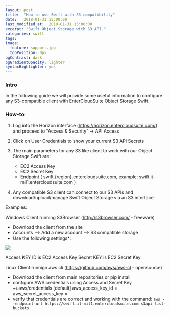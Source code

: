 ```yaml
---
layout: post
title:  "How to use Swift with S3 compatibility"
date:   2018-01-31 15:00:00
last_modified_at:  2018-01-31 15:00:00
excerpt: "Swift Object Storage with S3 API."
categories: swift
tags:
image:
  feature: support.jpg
  topPosition: 0px
bgContrast: dark
bgGradientOpacity: lighter
syntaxHighlighter: yes
---
```


### Intro
In the following guide we will provide some useful information to configure any S3-compatible client with EnterCloudSuite Object Storage Swift.


### How-to

1) Log into the Horizon interface (https://horizon.entercloudsuite.com/) and proceed to "Access & Security" -> API Access
2) Click on User Credentials to show your current S3 API Secrets
3) The main parameters for any S3 like client to work with our Object Storage Swift are:
   - EC2 Access Key  
   - EC2 Secret Key
   - Endpoint ( swift.{region}.entercloudsuite.com, example: swift.it-mil1.entercloudsuite.com )

4) Any compatible S3 client can connect to our S3 APIs and download/upload/manage Swift Object Storage via an S3 interface


Examples:

Windows Client running S3Browser (http://s3browser.com/ - freeware)

- Download the client from the site
- Accounts --> Add a new account --> S3 compatible storage
- Use the following settings*:
<img class="responsive-guide-img" src="{{ site.baseurl_posts_img }}ecs-s3browser.png">

Access KEY ID is EC2 Access Key
Secret KEY is EC2 Secret Key



Linux Client runnign aws cli (https://github.com/aws/aws-cl - opensource)

- Download the client from main repositories or pip install
- configure AWS credentials using Access and Secret Key
~/.aws/credentials
[default]
aws_access_key_id = <EC2 Access Key>
aws_secret_access_key = <EC2 Secret Key>
- verify that credentials are correct and working with the command:
```aws --endpoint-url https://swift.it-mil1.entercloudsuite.com s3api list-buckets```







